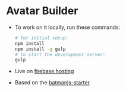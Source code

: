 # Avatar Builder

- To work on it locally, run these commands:

  ```bash
  # for initial setup:
  npm install
  npm install -g gulp
  # to start the development server:
  gulp
  ```
- Live on [firebase hosting](http://pcoavatars.firebaseapp.com)
- Based on the [batmanjs-starter](http://github.com/rmosolgo/batmanjs-starter)

